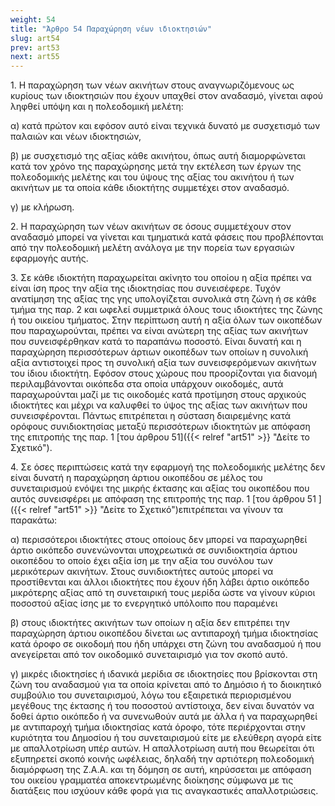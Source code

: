 ```yaml
---
weight: 54
title: "Άρθρο 54 Παραχώρηση νέων ιδιοκτησιών"
slug: art54
prev: art53
next: art55
---
```


1\. Η παραχώρηση των νέων ακινήτων στους αναγνωριζόμενους ως κυρίους των ιδιοκτησιών που έχουν υπαχθεί στον αναδασμό, γίνεται αφού ληφθεί υπόψη και η πολεοδομική μελέτη:

α) κατά πρώτον και εφόσον αυτό είναι τεχνικά δυνατό με συσχετισμό των παλαιών και νέων ιδιοκτησιών,

β) με συσχετισμό της αξίας κάθε ακινήτου, όπως αυτή διαμορφώνεται κατά τον χρόνο της παραχώρησης μετά την εκτέλεση των έργων της πολεοδομικής μελέτης και του ύψους της αξίας του ακινήτου ή των ακινήτων με τα οποία κάθε ιδιοκτήτης συμμετέχει στον αναδασμό.

γ) με κλήρωση.

2\. Η παραχώρηση των νέων ακινήτων σε όσους συμμετέχουν στον αναδασμό μπορεί να γίνεται και τμηματικά κατά φάσεις που προβλέπονται από την πολεοδομική μελέτη ανάλογα με την πορεία των εργασιών εφαρμογής αυτής.

3\. Σε κάθε ιδιοκτήτη παραχωρείται ακίνητο του οποίου η αξία πρέπει να είναι ίση προς την αξία της ιδιοκτησίας που συνεισέφερε. Τυχόν ανατίμηση της αξίας της γης υπολογίζεται συνολικά στη ζώνη ή σε κάθε τμήμα της παρ. 2 και ωφελεί συμμετρικά όλους τους ιδιοκτήτες της ζώνης ή του οικείου τμήματος. Στην περίπτωση αυτή η αξία όλων των οικοπέδων που παραχωρούνται, πρέπει να είναι ανώτερη της αξίας των ακινήτων που συνεισφέρθηκαν κατά το παραπάνω ποσοστό. Είναι δυνατή και η παραχώρηση περισσότερων άρτιων οικοπέδων των οποίων η συνολική αξία αντιστοιχεί προς τη συνολική αξία των συνεισφερόμενων ακινήτων του ίδιου ιδιοκτήτη. Εφόσον στους χώρους που προορίζονται για διανομή περιλαμβάνονται οικόπεδα στα οποία υπάρχουν οικοδομές, αυτά παραχωρούνται μαζί με τις οικοδομές κατά προτίμηση στους αρχικούς ιδιοκτήτες και μέχρι να καλυφθεί το ύψος της αξίας των ακινήτων που συνεισφέρονται. Πάντως επιτρέπεται η σύσταση διαιρεμένης κατά ορόφους συνιδιοκτησίας μεταξύ περισσότερων ιδιοκτητών με απόφαση της επιτροπής της παρ. 1 [του άρθρου 51]({{< relref "art51" >}} "Δείτε το Σχετικό").

4\. Σε όσες περιπτώσεις κατά την εφαρμογή της πολεοδομικής μελέτης δεν είναι δυνατή η παραχώρηση άρτιου οικοπέδου σε μέλος του συνεταιρισμού ενόψει της μικρής έκτασης και αξίας του οικοπέδου που αυτός συνεισφέρει με απόφαση της επιτροπής της παρ. 1 [του άρθρου 51 ]({{< relref "art51" >}} "Δείτε το Σχετικό")επιτρέπεται να γίνουν τα παρακάτω:

α) περισσότεροι ιδιοκτήτες στους οποίους δεν μπορεί να παραχωρηθεί άρτιο οικόπεδο συνενώνονται υποχρεωτικά σε συνιδιοκτησία άρτιου οικοπέδου το οποίο έχει αξία ίση με την αξία του συνόλου των μερικότερων ακινήτων. Στους συνιδιοκτήτες αυτούς μπορεί να προστίθενται και άλλοι ιδιοκτήτες που έχουν ήδη λάβει άρτιο οικόπεδο μικρότερης αξίας από τη συνεταιρική τους μερίδα ώστε να γίνουν κύριοι ποσοστού αξίας ίσης με το ενεργητικό υπόλοιπο που παραμένει

β) στους ιδιοκτήτες ακινήτων των οποίων η αξία δεν επιτρέπει την παραχώρηση άρτιου οικοπέδου δίνεται ως αντιπαροχή τμήμα ιδιοκτησίας κατά όροφο σε οικοδομή που ήδη υπάρχει στη ζώνη του αναδασμού ή που ανεγείρεται από τον οικοδομικό συνεταιρισμό για τον σκοπό αυτό.

γ) μικρές ιδιοκτησίες ή ιδανικά μερίδια σε ιδιοκτησίες που βρίσκονται στη ζώνη του αναδασμού για τα οποία κρίνεται από το Δημόσιο ή το διοικητικό συμβούλιο του συνεταιρισμού, λόγω του εξαιρετικά περιορισμένου μεγέθους της έκτασης ή του ποσοστού αντίστοιχα, δεν είναι δυνατόν να δοθεί άρτιο οικόπεδο ή να συνενωθούν αυτά με άλλα ή να παραχωρηθεί με αντιπαροχή τμήμα ιδιοκτησίας κατά όροφο, τότε περιέρχονται στην κυριότητα του Δημοσίου ή του συνεταιρισμού είτε με ελεύθερη αγορά είτε με απαλλοτρίωση υπέρ αυτών. Η απαλλοτρίωση αυτή που θεωρείται ότι εξυπηρετεί σκοπό κοινής ωφέλειας, δηλαδή την αρτιότερη πολεοδομική διαμόρφωση της Ζ.Α.Α. και τη δόμηση σε αυτή, κηρύσσεται με απόφαση του οικείου γραμματέα αποκεντρωμένης διοίκησης σύμφωνα με τις διατάξεις που ισχύουν κάθε φορά για τις αναγκαστικές απαλλοτριώσεις.


